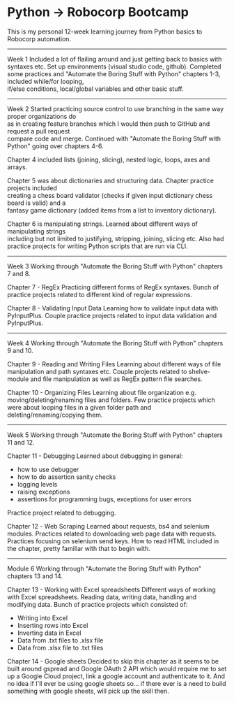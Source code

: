 # Python -> Robocorp Bootcamp

This is my personal 12-week learning journey from Python basics to Robocorp automation.

------

Week 1
Included a lot of flailing around and just getting back to basics with syntaxes etc.
Set up environments (visual studio code, github).
Completed some practices and "Automate the Boring Stuff with Python" chapters 1-3, included while/for looping, \
if/else conditions, local/global variables and other basic stuff.

------

Week 2
Started practicing source control to use branching in the same way proper organizations do \
as in creating feature branches which I would then push to GitHub and request a pull request \
compare code and merge. Continued with "Automate the Boring Stuff with Python" going over chapters 4-6.

Chapter 4 included lists (joining, slicing), nested logic, loops, axes and arrays.

Chapter 5 was about dictionaries and structuring data. Chapter practice projects included \
creating a chess board validator (checks if given input dictionary chess board is valid) and a \
fantasy game dictionary (added items from a list to inventory dictionary).

Chapter 6 is manipulating strings. Learned about different ways of manipulating strings \
including but not limited to justifying, stripping, joining, slicing etc.
Also had practice projects for writing Python scripts that are run via CLI.

------

Week 3
Working through "Automate the Boring Stuff with Python" chapters 7 and 8.

Chapter 7 - RegEx
Practicing different forms of RegEx syntaxes.
Bunch of practice projects related to different kind of regular expressions.

Chapter 8 - Validating Input Data
Learning how to validate input data with PyInputPlus.
Couple practice projects related to input data validation and PyInputPlus.

------

Week 4
Working through "Automate the Boring Stuff with Python" chapters 9 and 10.

Chapter 9 - Reading and Writing Files
Learning about different ways of file manipulation and path syntaxes etc.
Couple projects related to shelve-module and file manipulation as well as RegEx pattern file searches.

Chapter 10 - Organizing Files
Learning about file organization e.g. moving/deleting/renaming files and folders.
Few practice projects which were about looping files in a given folder path and \
deleting/renaming/copying them.

------

Week 5
Working through "Automate the Boring Stuff with Python" chapters 11 and 12.

Chapter 11 - Debugging
Learned about debugging in general:
- how to use debugger
- how to do assertion sanity checks
- logging levels
- raising exceptions
- assertions for programming bugs, exceptions for user errors

Practice project related to debugging.

Chapter 12 - Web Scraping
Learned about requests, bs4 and selenium modules.
Practices related to downloading web page data with requests.
Practices focusing on selenium send keys.
How to read HTML included in the chapter, pretty familiar with that to begin with.

------

Module 6
Working through "Automate the Boring Stuff with Python" chapters 13 and 14.

Chapter 13 - Working with Excel spreadsheets
Different ways of working with Excel spreadsheets.
Reading data, writing data, handling and modifying data.
Bunch of practice projects which consisted of:
- Writing into Excel
- Inserting rows into Excel
- Inverting data in Excel
- Data from .txt files to .xlsx file
- Data from .xlsx file to .txt files

Chapter 14 - Google sheets
Decided to skip this chapter as it seems to be built around gspread and Google OAuth 2 API which would require me to set up a Google Cloud project, link a google account and authenticate to it. And no idea if I'll ever be using google sheets so... if there ever is a need to build something with google sheets, will pick up the skill then.